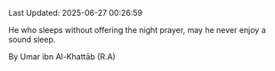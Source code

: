 Last Updated: 2025-06-27 00:26:59

He who sleeps without offering the night prayer, may he never enjoy a sound sleep.

By Umar ibn Al-Khattāb (R.A)